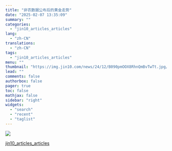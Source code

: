 ```yaml
---
title: "非农数据公布后的黄金走势"
date: "2025-02-07 13:35:09"
summary: ""
categories:
  - "jin10_articles_articles"
lang:
  - "zh-CN"
translations:
  - "zh-CN"
tags:
  - "jin10_articles_articles"
menu: ""
thumbnail: "https://img.jin10.com/news/24/12/B090pmOOX8RhnQmBvTwTt.jpg/lite"
lead: ""
comments: false
authorbox: false
pager: true
toc: false
mathjax: false
sidebar: "right"
widgets:
  - "search"
  - "recent"
  - "taglist"
---
```


![](https://img.jin10.com/news/25/02/awyCvOG3TccgAC2m2p5Gv.jpg)

[jin10_articles_articles](https://xnews.jin10.com/details/162062)

